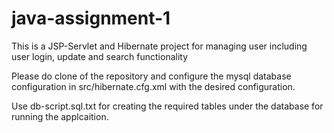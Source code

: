 # java-assignment-1
This is a JSP-Servlet and Hibernate project for managing user including user login, update and search functionality

Please do clone of the repository and configure the mysql database configuration in src/hibernate.cfg.xml with the desired configuration.

Use db-script.sql.txt for creating the required tables under the database for running the applcaition. 
